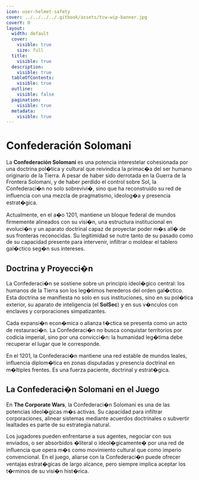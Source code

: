 ```yaml
---
icon: user-helmet-safety
cover: ../../../../.gitbook/assets/tcw-wip-banner.jpg
coverY: 0
layout:
  width: default
  cover:
    visible: true
    size: full
  title:
    visible: true
  description:
    visible: true
  tableOfContents:
    visible: true
  outline:
    visible: false
  pagination:
    visible: true
  metadata:
    visible: true
---
```


# Confederación Solomani

La **Confederación Solomani** es una potencia interestelar cohesionada por una doctrina pol�tica y cultural que reivindica la primac�a del ser humano originario de la Tierra. A pesar de haber sido derrotada en la Guerra de la Frontera Solomani, y de haber perdido el control sobre Sol, la Confederaci�n no solo sobrevivi�, sino que ha reconstruido su red de influencia con una mezcla de pragmatismo, ideolog�a y presencia estrat�gica.

Actualmente, en el a�o 1201, mantiene un bloque federal de mundos firmemente alineados con su visi�n, una estructura institucional en evoluci�n y un aparato doctrinal capaz de proyectar poder m�s all� de sus fronteras reconocidas. Su legitimidad se nutre tanto de su pasado como de su capacidad presente para intervenir, infiltrar o moldear el tablero gal�ctico seg�n sus intereses.

## Doctrina y Proyecci�n

La Confederaci�n se sostiene sobre un principio ideol�gico central: los humanos de la Tierra son los leg�timos herederos del orden gal�ctico. Esta doctrina se manifiesta no solo en sus instituciones, sino en su pol�tica exterior, su aparato de inteligencia (el **SolSec**) y en sus v�nculos con enclaves y corporaciones simpatizantes.

Cada expansi�n econ�mica o alianza t�ctica se presenta como un acto de restauraci�n. La Confederaci�n no busca conquistar territorios por codicia imperial, sino por una convicci�n: la humanidad leg�tima debe recuperar el lugar que le corresponde.

En el 1201, la Confederaci�n mantiene una red estable de mundos leales, influencia diplom�tica en zonas disputadas y presencia doctrinal en m�ltiples frentes. Es una fuerza paciente, doctrinal y estrat�gica.

## La Confederaci�n Solomani en el Juego

En **The Corporate Wars**, la Confederaci�n Solomani es una de las potencias ideol�gicas m�s activas. Su capacidad para infiltrar corporaciones, alinear sistemas mediante acuerdos doctrinales o subvertir lealtades es parte de su estrategia natural.

Los jugadores pueden enfrentarse a sus agentes, negociar con sus enviados, o ser absorbidos �literal o ideol�gicamente� por una red de influencia que opera m�s como movimiento cultural que como imperio convencional. En el juego, aliarse con la Confederaci�n puede ofrecer ventajas estrat�gicas de largo alcance, pero siempre implica aceptar los t�rminos de su visi�n hist�rica.

